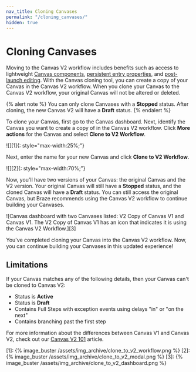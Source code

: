 ```yaml
---
nav_title: Cloning Canvases
permalink: "/cloning_canvases/"
hidden: true
---
```


# Cloning Canvases

Moving to the Canvas V2 workflow includes benefits such as access to lightweight [Canvas components]({{site.baseurl}}/user_guide/engagement_tools/canvas/canvas_components), [persistent entry properties]({{site.baseurl}}/user_guide/engagement_tools/canvas/create_a_canvas/canvas_persistent_entry_properties/), and [post-launch editing]({{site.baseurl}}/post-launch_edits). With the Canvas cloning tool, you can create a copy of your Canvas in the Canvas V2 workflow. When you clone your Canvas to the Canvas V2 workflow, your original Canvas will not be altered or deleted. 

{% alert note %}
You can only clone Canvases with a **Stopped** status. After cloning, the new Canvas V2 will have a **Draft** status. 
{% endalert %}

To clone your Canvas, first go to the Canvas dashboard. Next, identify the Canvas you want to create a copy of in the Canvas V2 workflow. Click <i class="fas fa-ellipsis-vertical"></i> **More actions** for the Canvas and select **Clone to V2 Workflow**. 

![][1]{: style="max-width:25%;"}

Next, enter the name for your new Canvas and click **Clone to V2 Workflow**. 

![][2]{: style="max-width:70%;"}

Now, you'll have two versions of your Canvas: the original Canvas and the V2 version. Your original Canvas will still have a **Stopped** status, and the cloned Canvas will have a **Draft** status. You can still access the original Canvas, but Braze recommends using the Canvas V2 workflow to continue building your Canvases. 

![Canvas dashboard with two Canvases listed: V2 Copy of Canvas V1 and Canvas V1. The V2 Copy of Canvas V1 has an icon that indicates it is using the Canvas V2 Workflow.][3]

You've completed cloning your Canvas into the Canvas V2 workflow. Now, you can continue building your Canvases in this updated experience!

## Limitations

If your Canvas matches any of the following details, then your Canvas can't be cloned to Canvas V2:

- Status is **Active** 
- Status is **Draft**
- Contains Full Steps with exception events using delays "in" or "on the next"
- Contains branching past the first step

For more information about the differences between Canvas V1 and Canvas V2, check out our [Canvas V2 101]({{site.baseurl}}/canvas_v2_101/#what-are-the-main-differences-between-canvas-v2-and-canvas-v1) article.


[1]: {% image_buster /assets/img_archive/clone_to_v2_workflow.png %}
[2]: {% image_buster /assets/img_archive/clone_to_v2_modal.png %}
[3]: {% image_buster /assets/img_archive/clone_to_v2_dashboard.png %}